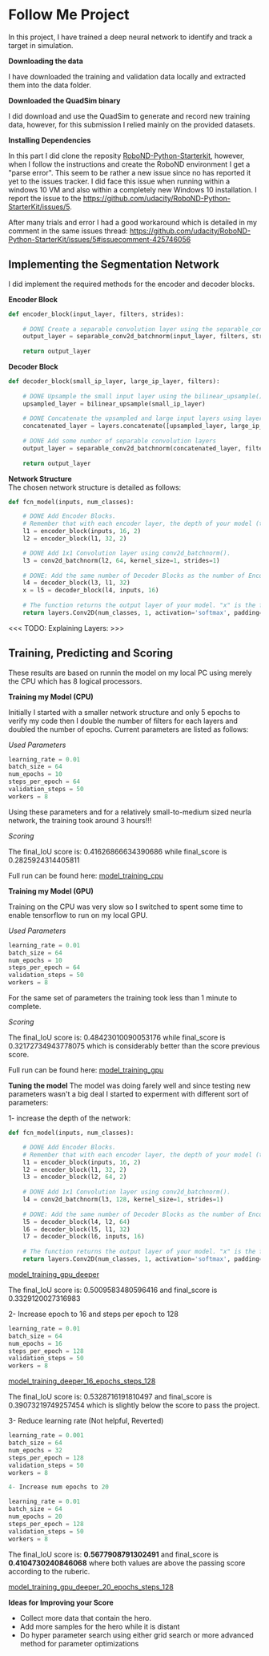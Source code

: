 
# Follow Me Project #

In this project, I have trained a deep neural network to identify and track a target in simulation.

**Downloading the data**

I have downloaded the training and validation data locally and extracted them into the data folder.

**Downloaded the QuadSim binary**

I did download and use the QuadSim to generate and record new training data, however, for this submission I relied mainly on the provided datasets.

**Installing Dependencies**

In this part  I did clone the reposity [RoboND-Python-Starterkit](https://github.com/udacity/RoboND-Python-StarterKit), however, when I follow the instructions and create the RoboND environment I get a "parse error". This seem to be rather a new issue since no has reported it yet to the issues tracker. I did face this issue when running within a windows 10 VM and also within a completely new Windows 10 installation. I report the issue to the  https://github.com/udacity/RoboND-Python-StarterKit/issues/5.

After many trials and error I had a good workaround which is detailed in my comment in the same issues thread: https://github.com/udacity/RoboND-Python-StarterKit/issues/5#issuecomment-425746056

## Implementing the Segmentation Network ##

I did implement the required methods for the encoder and decoder blocks.

**Encoder Block**

```python
def encoder_block(input_layer, filters, strides):
    
    # DONE Create a separable convolution layer using the separable_conv2d_batchnorm() function.
    output_layer = separable_conv2d_batchnorm(input_layer, filters, strides)
    
    return output_layer
```

**Decoder Block**

```python
def decoder_block(small_ip_layer, large_ip_layer, filters):
    
    # DONE Upsample the small input layer using the bilinear_upsample() function.    
    upsampled_layer = bilinear_upsample(small_ip_layer)
    
    # DONE Concatenate the upsampled and large input layers using layers.concatenate
    concatenated_layer = layers.concatenate([upsampled_layer, large_ip_layer], axis=-1)
    
    # DONE Add some number of separable convolution layers
    output_layer = separable_conv2d_batchnorm(concatenated_layer, filters)
    
    return output_layer
```

**Network Structure**  
The chosen network structure is detailed as follows:

```python
def fcn_model(inputs, num_classes):

    # DONE Add Encoder Blocks. 
    # Remember that with each encoder layer, the depth of your model (the number of filters) increases.
    l1 = encoder_block(inputs, 16, 2)
    l2 = encoder_block(l1, 32, 2)

    # DONE Add 1x1 Convolution layer using conv2d_batchnorm().
    l3 = conv2d_batchnorm(l2, 64, kernel_size=1, strides=1)
    
    # DONE: Add the same number of Decoder Blocks as the number of Encoder Blocks
    l4 = decoder_block(l3, l1, 32)
    x = l5 = decoder_block(l4, inputs, 16)
    
    # The function returns the output layer of your model. "x" is the final layer obtained from the last decoder_block()
    return layers.Conv2D(num_classes, 1, activation='softmax', padding='same')(x)
```

<<< TODO: Explaining Layers: >>>


## Training, Predicting and Scoring ##

These results are based on runnin the model on my local PC using merely the CPU which has 8 logical processors.

**Training my Model (CPU)**

Initially I started with a smaller network structure and only 5 epochs to verify my code then I double the number of filters for each layers and doubled the number of epochs. Current parameters are listed as follows:

*Used Parameters*

```python
learning_rate = 0.01
batch_size = 64
num_epochs = 10
steps_per_epoch = 64
validation_steps = 50
workers = 8
```

Using these parameters and for a relatively small-to-medium sized neurla network, the training took around 3 hours!!!

*Scoring*

The final_IoU score is: 0.41626866634390686 while final_score is 0.2825924314405811

Full run can be found here: [model_training_cpu](./model_training_cpu.html)

**Training my Model (GPU)**

Training on the CPU was very slow so I switched to spent some time to enable tensorflow to run on my local GPU.

*Used Parameters*

```python
learning_rate = 0.01
batch_size = 64
num_epochs = 10
steps_per_epoch = 64
validation_steps = 50
workers = 8
```

For the same set of parameters the training took less than 1 minute to complete.

*Scoring*

The final_IoU score is: 0.48423010090053176 while final_score is 0.32172734943778075 which is considerably better than the score previous score.

Full run can be found here: [model_training_gpu](./model_training_gpu.html)

**Tuning the model**
The model was doing farely well and since testing new parameters wasn't a big deal I started to experment with different sort of parameters:

1- increase the depth of the network:

```python
def fcn_model(inputs, num_classes):

    # DONE Add Encoder Blocks. 
    # Remember that with each encoder layer, the depth of your model (the number of filters) increases.
    l1 = encoder_block(inputs, 16, 2)
    l2 = encoder_block(l1, 32, 2)
    l3 = encoder_block(l2, 64, 2)
    
    # DONE Add 1x1 Convolution layer using conv2d_batchnorm().
    l4 = conv2d_batchnorm(l3, 128, kernel_size=1, strides=1)
    
    # DONE: Add the same number of Decoder Blocks as the number of Encoder Blocks
    l5 = decoder_block(l4, l2, 64)
    l6 = decoder_block(l5, l1, 32)
    l7 = decoder_block(l6, inputs, 16)  
    
    # The function returns the output layer of your model. "x" is the final layer obtained from the last decoder_block()
    return layers.Conv2D(num_classes, 1, activation='softmax', padding='same')(l7)
```

[model_training_gpu_deeper](./model_training_gpu_deeper.html)

The final_IoU score is: 0.5009583480596416 and final_score is 0.3329120027316983

2- Increase epoch to 16 and steps per epoch to 128
```python
learning_rate = 0.01
batch_size = 64
num_epochs = 16
steps_per_epoch = 128
validation_steps = 50
workers = 8
```

[model_training_deeper_16_epochs_steps_128](./model_training_deeper_16_epochs_steps_128.html)

The final_IoU score is: 0.5328716191810497 and final_score is 0.39073219749257454 which is slightly below the score to pass the project.

3- Reduce learning rate (Not helpful, Reverted)
```python
learning_rate = 0.001
batch_size = 64
num_epochs = 32
steps_per_epoch = 128
validation_steps = 50
workers = 8

4- Increase num epochs to 20
```
 ```python
learning_rate = 0.01
batch_size = 64
num_epochs = 20
steps_per_epoch = 128
validation_steps = 50
workers = 8
```
The final_IoU score is: **0.5677908791302491** and final_score is **0.4104730240846068** where both values are above the passing score according to the ruberic.

[model_training_gpu_deeper_20_epochs_steps_128](./model_training_gpu_deeper_20_epochs_steps_128.html)

**Ideas for Improving your Score**

- Collect more data that contain the hero.
- Add more samples for the hero while it is distant
- Do hyper parameter search using either grid search or more advanced method for parameter optimizations